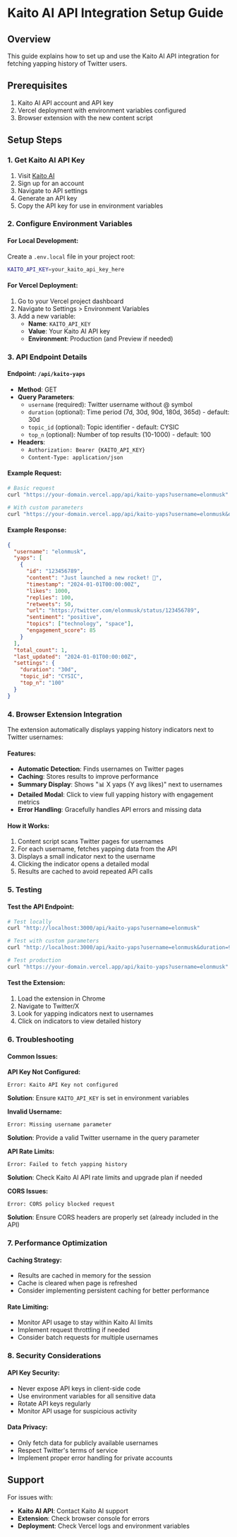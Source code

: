 # Kaito AI API Integration Setup Guide

## Overview
This guide explains how to set up and use the Kaito AI API integration for fetching yapping history of Twitter users.

## Prerequisites
1. Kaito AI API account and API key
2. Vercel deployment with environment variables configured
3. Browser extension with the new content script

## Setup Steps

### 1. Get Kaito AI API Key
1. Visit [Kaito AI](https://kaito.ai)
2. Sign up for an account
3. Navigate to API settings
4. Generate an API key
5. Copy the API key for use in environment variables

### 2. Configure Environment Variables

#### For Local Development:
Create a `.env.local` file in your project root:
```bash
KAITO_API_KEY=your_kaito_api_key_here
```

#### For Vercel Deployment:
1. Go to your Vercel project dashboard
2. Navigate to Settings > Environment Variables
3. Add a new variable:
   - **Name**: `KAITO_API_KEY`
   - **Value**: Your Kaito AI API key
   - **Environment**: Production (and Preview if needed)

### 3. API Endpoint Details

#### Endpoint: `/api/kaito-yaps`
- **Method**: GET
- **Query Parameters**: 
  - `username` (required): Twitter username without @ symbol
  - `duration` (optional): Time period (7d, 30d, 90d, 180d, 365d) - default: 30d
  - `topic_id` (optional): Topic identifier - default: CYSIC
  - `top_n` (optional): Number of top results (10-1000) - default: 100
- **Headers**: 
  - `Authorization: Bearer {KAITO_API_KEY}`
  - `Content-Type: application/json`

#### Example Request:
```bash
# Basic request
curl "https://your-domain.vercel.app/api/kaito-yaps?username=elonmusk"

# With custom parameters
curl "https://your-domain.vercel.app/api/kaito-yaps?username=elonmusk&duration=90d&topic_id=AI&top_n=200"
```

#### Example Response:
```json
{
  "username": "elonmusk",
  "yaps": [
    {
      "id": "123456789",
      "content": "Just launched a new rocket! 🚀",
      "timestamp": "2024-01-01T00:00:00Z",
      "likes": 1000,
      "replies": 100,
      "retweets": 50,
      "url": "https://twitter.com/elonmusk/status/123456789",
      "sentiment": "positive",
      "topics": ["technology", "space"],
      "engagement_score": 85
    }
  ],
  "total_count": 1,
  "last_updated": "2024-01-01T00:00:00Z",
  "settings": {
    "duration": "30d",
    "topic_id": "CYSIC",
    "top_n": "100"
  }
}
```

### 4. Browser Extension Integration

The extension automatically displays yapping history indicators next to Twitter usernames:

#### Features:
- **Automatic Detection**: Finds usernames on Twitter pages
- **Caching**: Stores results to improve performance
- **Summary Display**: Shows "📊 X yaps (Y avg likes)" next to usernames
- **Detailed Modal**: Click to view full yapping history with engagement metrics
- **Error Handling**: Gracefully handles API errors and missing data

#### How it Works:
1. Content script scans Twitter pages for usernames
2. For each username, fetches yapping data from the API
3. Displays a small indicator next to the username
4. Clicking the indicator opens a detailed modal
5. Results are cached to avoid repeated API calls

### 5. Testing

#### Test the API Endpoint:
```bash
# Test locally
curl "http://localhost:3000/api/kaito-yaps?username=elonmusk"

# Test with custom parameters
curl "http://localhost:3000/api/kaito-yaps?username=elonmusk&duration=90d&topic_id=AI&top_n=200"

# Test production
curl "https://your-domain.vercel.app/api/kaito-yaps?username=elonmusk"
```

#### Test the Extension:
1. Load the extension in Chrome
2. Navigate to Twitter/X
3. Look for yapping indicators next to usernames
4. Click on indicators to view detailed history

### 6. Troubleshooting

#### Common Issues:

**API Key Not Configured:**
```
Error: Kaito API Key not configured
```
**Solution**: Ensure `KAITO_API_KEY` is set in environment variables

**Invalid Username:**
```
Error: Missing username parameter
```
**Solution**: Provide a valid Twitter username in the query parameter

**API Rate Limits:**
```
Error: Failed to fetch yapping history
```
**Solution**: Check Kaito AI API rate limits and upgrade plan if needed

**CORS Issues:**
```
Error: CORS policy blocked request
```
**Solution**: Ensure CORS headers are properly set (already included in the API)

### 7. Performance Optimization

#### Caching Strategy:
- Results are cached in memory for the session
- Cache is cleared when page is refreshed
- Consider implementing persistent caching for better performance

#### Rate Limiting:
- Monitor API usage to stay within Kaito AI limits
- Implement request throttling if needed
- Consider batch requests for multiple usernames

### 8. Security Considerations

#### API Key Security:
- Never expose API keys in client-side code
- Use environment variables for all sensitive data
- Rotate API keys regularly
- Monitor API usage for suspicious activity

#### Data Privacy:
- Only fetch data for publicly available usernames
- Respect Twitter's terms of service
- Implement proper error handling for private accounts

## Support

For issues with:
- **Kaito AI API**: Contact Kaito AI support
- **Extension**: Check browser console for errors
- **Deployment**: Check Vercel logs and environment variables 